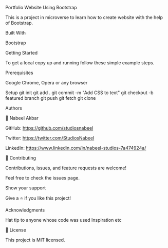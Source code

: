 Portfolio Website Using Bootstrap

This is a project in microverse to learn how to create website with the help of Bootstrap.

Built With

Bootstrap

Getting Started

To get a local copy up and running follow these simple example steps.

Prerequisites

Google Chrome, Opera or any browser

Setup git init git add . git commit -m "Add CSS to text" git checkout -b featured branch git push git fetch git clone

Authors

👤 Nabeel Akbar

GitHub: https://github.com/studiosnabeel

Twitter: https://twitter.com/StudiosNabeel

LinkedIn: https://www.linkedin.com/in/nabeel-studios-7a474924a/

🤝 Contributing

Contributions, issues, and feature requests are welcome!

Feel free to check the issues page.

Show your support

Give a ⭐️ if you like this project!

Acknowledgments

Hat tip to anyone whose code was used Inspiration etc

📝 License

This project is MIT licensed.
